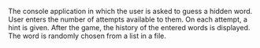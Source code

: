 The console application in which the user is asked to guess a hidden word. 
User enters the number of attempts available to them. On each attempt, a hint is given. After the game, the history of the entered words is displayed.
The word is randomly chosen from a list in a file.
